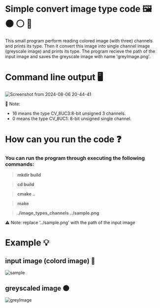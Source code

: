 # Simple convert image type code 🖼️ ⚫ ⚪ 🎨

This small program perform reading colored image (with three) channels
and prints its type. Then it convert this image into single channel image
(greyscale image) and prints its type. The program recieve the path of the
input image and saves the greyscale image with name 'greyImage.png'.


# Command line output 🖥️


![Screenshot from 2024-08-06 20-44-41](https://github.com/user-attachments/assets/99393669-6a78-4474-8c94-5a7d60b99aee)


📝 Note: 

- 16 means the type CV_8UC3:8-bit unsigned 3 channels.
- 0 means the type CV_8UC1: 8-bit unsigned single channel.

# How can you run the code ❓

### You can run the program through executing the following commands:

>**mkdir build**

>**cd build**

>**cmake ..**

>**make**

>**./image_types_channels ../sample.png**


⚠️ Note: replace '../sample.png' with the path of the input image

# Example 💡

## input image (colord image) 🎨

![sample](https://github.com/user-attachments/assets/1e25bdf4-724d-4b9e-bb18-6eb15917d884)

## greyscaled image 🌑

![greyImage](https://github.com/user-attachments/assets/33f07506-9507-42a4-96a0-971065cc522d)

